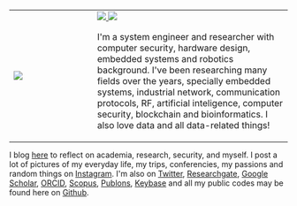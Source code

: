 <p align="center">
  <table style="border-collapse: collapse;padding: 0;margin: 0;"><tr><td width=30%>
  <img src="https://github-readme-stats.vercel.app/api/top-langs/?username=paoloo&layout=compact&hide_border=true&title_color=be9b88&text_color=be9b88&bg_color=0d1117">
  </td><td>
    
  <a href="https://paolo.zone">
    <img src="https://img.shields.io/badge/-paolo.zone-black?style=for-the-badge&logo=libreoffice&logoColor=00AEFF&labelColor=black&color=black">
  </a>
  <a href="mailto:paolocmo@gmail.com">
    <img src="https://img.shields.io/badge/paolocmo@gmail.com-0078D4?style=for-the-badge&logo=Microsoft-Outlook&logoColor=00AEFF&labelColor=black&color=black">
  </a>
    
I'm a system engineer and researcher with computer security, hardware design, embedded systems and robotics background. I've been researching many fields over the years, specially embedded systems, industrial network, communication protocols, RF, artificial inteligence, computer security, blockchain and bioinformatics. I also love data and all data-related things!

  </td></tr></table>

I blog <a href="https://paolo.zone/blog/">here</a> to reflect on academia, research, security, and myself. I post a lot of pictures of my everyday life, my trips, conferencies, my passions and random things on <a href="https://www.instagram.com/paolocmo/">Instagram</a>. I'm also on <a href="http://twitter.com/paoloo">Twitter</a>, <a href="https://www.researchgate.net/profile/Paolo_Oliveira">Researchgate</a>, <a href="https://scholar.google.com/citations?user=gaUnn5oAAAAJ&hl=en">Google Scholar</a>, <a href="https://orcid.org/0000-0003-4117-953X">ORCID</a>, <a href="https://www.scopus.com/authid/detail.uri?authorId=56963272200">Scopus</a>, <a href="https://publons.com/researcher/2375121/j-paolo-c-m-oliveira/">Publons</a>, <a href="https://keybase.io/paolooliveira/">Keybase</a> and all my public codes may be found here on <a href="https://github.com/paoloo">Github</a>.
</p>

